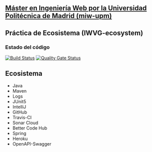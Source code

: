 ## [Máster en Ingeniería Web por la Universidad Politécnica de Madrid (miw-upm)](http://miw.etsisi.upm.es)
## Práctica de Ecosistema (IWVG-ecosystem)
### Estado del código
[![Build Status](https://travis-ci.org/soniabm/iwvg-ecosystem-sonia-bejar.svg?branch=develop)](https://travis-ci.org/soniabm/iwvg-ecosystem-sonia-bejar)
[![Quality Gate Status](https://sonarcloud.io/api/project_badges/measure?project=es.upm.miw%3Aiwvg-ecosystem-sonia-bejar&metric=alert_status)](https://sonarcloud.io/dashboard?id=es.upm.miw%3Aiwvg-ecosystem-sonia-bejar)

## Ecosistema
* Java
* Maven
* Logs
* JUnit5
* IntelliJ
* GitHub
* Travis-CI
* Sonar Cloud
* Better Code Hub
* Spring
* Heroku
* OpenAPI-Swagger
